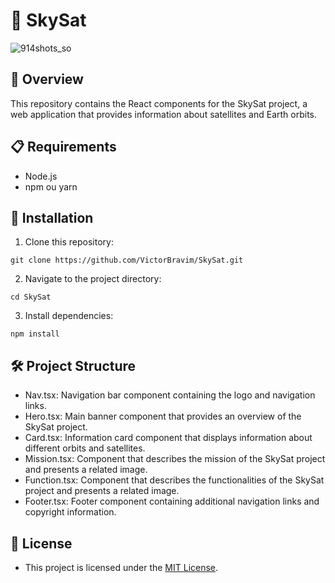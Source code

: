 # 🌙 SkySat

![914shots_so](https://github.com/VictorBravim/SkySat/assets/122113588/4d078b43-05a4-472f-bd63-f2946a5b032a)

## 🚀 Overview

This repository contains the React components for the SkySat project, a web application that provides information about satellites and Earth orbits.

## 📋 Requirements

- Node.js
- npm ou yarn

## 🔧 Installation

1. Clone this repository:

```
git clone https://github.com/VictorBravim/SkySat.git
```

2. Navigate to the project directory:
   
```
cd SkySat
```
   
3. Install dependencies:

```
npm install
```

## 🛠️ Project Structure

- Nav.tsx: Navigation bar component containing the logo and navigation links.
- Hero.tsx: Main banner component that provides an overview of the SkySat project.
- Card.tsx: Information card component that displays information about different orbits and satellites.
- Mission.tsx: Component that describes the mission of the SkySat project and presents a related image.
- Function.tsx: Component that describes the functionalities of the SkySat project and presents a related image.
- Footer.tsx: Footer component containing additional navigation links and copyright information.

## 📄 License

- This project is licensed under the [MIT License](LICENSE).
